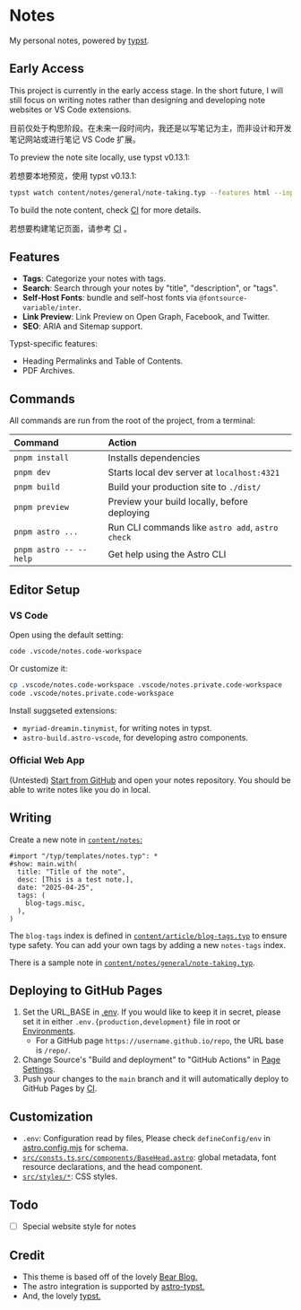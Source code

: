 # Notes

My personal notes, powered by [typst](https://github.com/typst/typst).

## Early Access

This project is currently in the early access stage. In the short future, I will still focus on writing notes rather than designing and developing note websites or VS Code extensions.

目前仅处于构思阶段。在未来一段时间内，我还是以写笔记为主，而非设计和开发笔记网站或进行笔记 VS Code 扩展。

To preview the note site locally, use typst v0.13.1:

若想要本地预览，使用 typst v0.13.1:

```bash
typst watch content/notes/general/note-taking.typ --features html --input x-target=html --input x-preview="{}" --root . dist/test.html
```

To build the note content, check [CI](.github/workflows/gh-pages.yml) for more details.

若想要构建笔记页面，请参考 [CI](.github/workflows/gh-pages.yml) 。

## Features

- **Tags**: Categorize your notes with tags.
- **Search**: Search through your notes by "title", "description", or "tags".
- **Self-Host Fonts**: bundle and self-host fonts via `@fontsource-variable/inter`.
- **Link Preview**: Link Preview on Open Graph, Facebook, and Twitter.
- **SEO**: ARIA and Sitemap support.

Typst-specific features:

- Heading Permalinks and Table of Contents.
- PDF Archives.

## Commands

All commands are run from the root of the project, from a terminal:

| Command                | Action                                           |
| :--------------------- | :----------------------------------------------- |
| `pnpm install`         | Installs dependencies                            |
| `pnpm dev`             | Starts local dev server at `localhost:4321`      |
| `pnpm build`           | Build your production site to `./dist/`          |
| `pnpm preview`         | Preview your build locally, before deploying     |
| `pnpm astro ...`       | Run CLI commands like `astro add`, `astro check` |
| `pnpm astro -- --help` | Get help using the Astro CLI                     |

## Editor Setup

### VS Code

Open using the default setting:

```bash
code .vscode/notes.code-workspace
```

Or customize it:

```bash
cp .vscode/notes.code-workspace .vscode/notes.private.code-workspace
code .vscode/notes.private.code-workspace
```

Install suggseted extensions:

- `myriad-dreamin.tinymist`, for writing notes in typst.
- `astro-build.astro-vscode`, for developing astro components.

### Official Web App

(Untested) [Start from GitHub](https://typst.app/) and open your notes repository. You should be able to write notes like you do in local.

## Writing

Create a new note in [`content/notes`:](./content/notes/)

```typ
#import "/typ/templates/notes.typ": *
#show: main.with(
  title: "Title of the note",
  desc: [This is a test note.],
  date: "2025-04-25",
  tags: (
    blog-tags.misc,
  ),
)
```

The `blog-tags` index is defined in [`content/article/blog-tags.typ`](./typ/templates/mod.typ#L14) to ensure type safety. You can add your own tags by adding a new `notes-tags` index.

There is a sample note in [`content/notes/general/note-taking.typ`](content/notes/general/note-taking.typ).

## Deploying to GitHub Pages

1. Set the URL_BASE in [.env](./.env). If you would like to keep it in secret, please set it in either `.env.{production,development}` file in root or [Environments](../../settings/environments).
   - For a GitHub page `https://username.github.io/repo`, the URL base is `/repo/`.
1. Change Source's "Build and deployment" to "GitHub Actions" in [Page Settings](../../settings/pages).
1. Push your changes to the `main` branch and it will automatically deploy to GitHub Pages by [CI](.github/workflows/gh-pages.yml).

## Customization

- `.env`: Configuration read by files, Please check `defineConfig/env` in [astro.config.mjs](astro.config.mjs) for schema.
- [`src/consts.ts`](./src/consts.ts),[`src/components/BaseHead.astro`](./src/components/BaseHead.astro): global metadata, font resource declarations, and the head component.
- [`src/styles/*`](src/styles/): CSS styles.

## Todo

- [ ] Special website style for notes

## Credit

- This theme is based off of the lovely [Bear Blog.](https://github.com/HermanMartinus/bearblog/)
- The astro integration is supported by [astro-typst.](https://github.com/overflowcat/astro-typst)
- And, the lovely [typst.](https://github.com/typst/typst)
